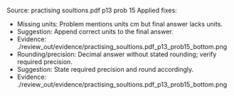 Source: practising soultions.pdf p13 prob 15
Applied fixes:
- Missing units: Problem mentions units cm but final answer lacks units.
- Suggestion: Append correct units to the final answer.
- Evidence: ./review_out/evidence/practising_soultions.pdf_p13_prob15_bottom.png
- Rounding/precision: Decimal answer without stated rounding; verify required precision.
- Suggestion: State required precision and round accordingly.
- Evidence: ./review_out/evidence/practising_soultions.pdf_p13_prob15_bottom.png